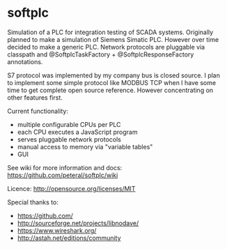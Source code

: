 softplc
=======

Simulation of a PLC for integration testing of SCADA systems. Originally planned to make a simulation of Siemens Simatic PLC. However over time decided to make a generic PLC. Network protocols are pluggable via classpath and @SoftplcTaskFactory + @SoftplcResponseFactory annotations.

S7 protocol was implemented by my company bus is closed source. I plan to implement some simple protocol like MODBUS TCP when I have some time to get complete open source reference. However concentrating on other features first.

Current functionality:
- multiple configurable CPUs per PLC
- each CPU executes a JavaScript program
- serves pluggable network protocols
- manual access to memory via "variable tables"
- GUI

See wiki for more information and docs: https://github.com/peteral/softplc/wiki

Licence: http://opensource.org/licenses/MIT

Special thanks to:
- https://github.com/ 
- http://sourceforge.net/projects/libnodave/
- https://www.wireshark.org/ 
- http://astah.net/editions/community

